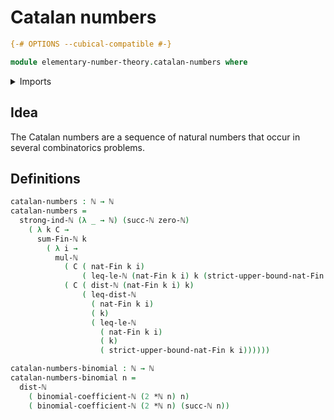 # Catalan numbers

```agda
{-# OPTIONS --cubical-compatible #-}

module elementary-number-theory.catalan-numbers where
```

<details><summary>Imports</summary>

```agda
open import elementary-number-theory.binomial-coefficients
open import elementary-number-theory.distance-natural-numbers
open import elementary-number-theory.multiplication-natural-numbers
open import elementary-number-theory.natural-numbers
open import elementary-number-theory.strict-inequality-natural-numbers
open import elementary-number-theory.strong-induction-natural-numbers
open import elementary-number-theory.sums-of-natural-numbers

open import univalent-combinatorics.standard-finite-types
```

</details>

## Idea

The Catalan numbers are a sequence of natural numbers that occur in several
combinatorics problems.

## Definitions

```agda
catalan-numbers : ℕ → ℕ
catalan-numbers =
  strong-ind-ℕ (λ _ → ℕ) (succ-ℕ zero-ℕ)
    ( λ k C →
      sum-Fin-ℕ k
        ( λ i →
          mul-ℕ
            ( C ( nat-Fin k i)
                ( leq-le-ℕ (nat-Fin k i) k (strict-upper-bound-nat-Fin k i)))
            ( C ( dist-ℕ (nat-Fin k i) k)
                ( leq-dist-ℕ
                  ( nat-Fin k i)
                  ( k)
                  ( leq-le-ℕ
                    ( nat-Fin k i)
                    ( k)
                    ( strict-upper-bound-nat-Fin k i))))))

catalan-numbers-binomial : ℕ → ℕ
catalan-numbers-binomial n =
  dist-ℕ
    ( binomial-coefficient-ℕ (2 *ℕ n) n)
    ( binomial-coefficient-ℕ (2 *ℕ n) (succ-ℕ n))
```
